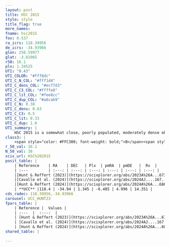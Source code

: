 ```yaml
---
layout: post
title: HSC 2015
style: style
title_flag: true
more_names: 
fname: hsc2015
fov: 0.537
ra_icrs: 118.39956
de_icrs: -34.93966
glon: 250.59977
glat: -3.81065
r50: 16.1
plx: 1.34525
UTI: "0.43"
UTI_COLOR: "#fff8dc"
UTI_C_N_COL: "#fff1d4"
UTI_C_dens_COL: "#ecf7d3"
UTI_C_C3_COL: "#ffffe8"
UTI_C_lit_COL: "#fee8cc"
UTI_C_dup_COL: "#a6cab9"
UTI_C_N: 0.38
UTI_C_dens: 0.63
UTI_C_C3: 0.5
UTI_C_lit: 0.33
UTI_C_dup: 1.0
UTI_summary: |
    HSC 2015 is a somewhat close, poorly populated, moderately dense object of intermediate C3 quality. It was recently reported in the literature.
class3: |
    <span style="color: #FFC300; font-weight: bold;">B</span><span style="color: #FFC300; font-weight: bold;">B</span>
r_50_val: 16.1
N_50_val: 38
scix_url: HSC%202015
posit_table: |
    | Reference    | RA    | DEC   | Plx  | pmRA  | pmDE   |  Rv  |
    | :---         | :---: | :---: | :---: | :---: | :---: | :---: |
    |[Hunt & Reffert (2023)](https://scixplorer.org/abs/2023A%26A...673A.114H) | 118.349 | -35.024 | 1.351 | -6.511 | 5.025 | 17.09 |
    |[Cavallo et al. (2024)](https://scixplorer.org/abs/2024AJ....167...12C) | 118.596 | -35.275 | 1.355 | -- | -- | -- |
    |[Hunt & Reffert (2024)](https://scixplorer.org/abs/2024A%26A...686A..42H) | 118.349 | -35.024 | 1.351 | -6.511 | 5.025 | 17.09 |
    | **UCC** |118.4 | -34.94 | 1.345 | -6.485 | 4.996 | 14.351 | 
cds_radec: 118.39956,-34.93966
carousel: UCC_HUNT23
fpars_table: |
    | Reference |  Values |
    | :---  |  :---:  |
    | [Hunt & Reffert (2023)](https://scixplorer.org/abs/2023A%26A...673A.114H) | `AV50=0.384, diffAV50=0.78, MOD50=9.243, logAge50=7.904` |
    | [Cavallo et al. (2024)](https://scixplorer.org/abs/2024AJ....167...12C) | `AV50=0.14, dMod50=9.55, logAge50=7.99, [Fe/H]50=0.69` |
    | [Hunt & Reffert (2024)](https://scixplorer.org/abs/2024A%26A...686A..42H) | `MassJ=51.0388` |
shared_table: |
    
---
```

